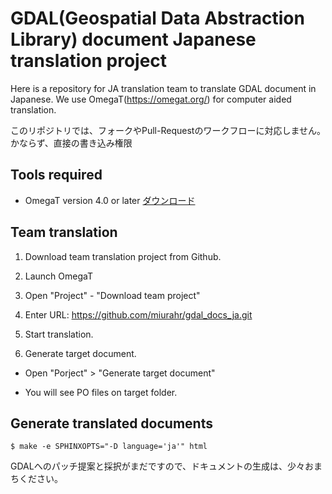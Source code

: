 GDAL(Geospatial Data Abstraction Library) document Japanese translation project 
===============================================================================

Here is a repository for JA translation team to translate GDAL document in Japanese.
We use OmegaT(https://omegat.org/) for computer aided translation.

このリポジトリでは、フォークやPull-Requestのワークフローに対応しません。
かならず、直接の書き込み権限


Tools required
--------------

* OmegaT version 4.0 or later  [ダウンロード](https://omegat.org/ja/download)



Team translation
-----------------

1. Download team translation project from Github.

  1. Launch OmegaT

  2. Open "Project" - "Download team project"

  3. Enter URL: https://github.com/miurahr/gdal_docs_ja.git

2. Start translation.

3. Generate target document.

  * Open "Porject" > "Generate target document"
  
  * You will see PO files on target folder.


Generate translated documents
-----------------------------

```
$ make -e SPHINXOPTS="-D language='ja'" html
```

GDALへのパッチ提案と採択がまだですので、ドキュメントの生成は、少々おまちください。
